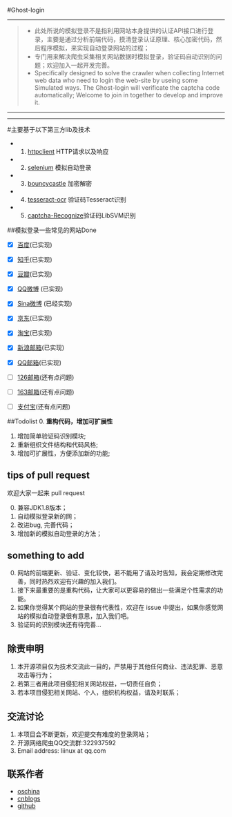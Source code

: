 #Ghost-login
***
> - 此处所说的模拟登录不是指利用网站本身提供的认证API接口进行登录，主要是通过分析前端代码，摸清登录认证原理、核心加密代码，然后程序模拟，来实现自动登录网站的过程；
> - 专门用来解决爬虫采集相关网站数据时模拟登录，验证码自动识别的问题；欢迎加入一起开发完善。
> - Specifically designed to solve the crawler when collecting Internet web data who need to login the web-site by useing some  Simulated ways. The Ghost-login will verificate the captcha code automatically; Welcome to join in together to develop and improve it.

***
---

#主要基于以下第三方lib及技术 
* 1. [httpclient](http://hc.apache.org/downloads.cgi) HTTP请求以及响应
* 2. [selenium](http://docs.seleniumhq.org/download/) 模拟自动登录
* 3. [bouncycastle](http://www.bouncycastle.org/) 加密解密
* 4. [tesseract-ocr](https://github.com/tesseract-ocr) 验证码Tesseract识别
* 5. [captcha-Recognize](http://blog.csdn.net/problc/article/details/5794460)验证码LibSVM识别

##模拟登录一些常见的网站Done

* [x] [百度](https://www.baidu.com)(已实现)
* [x] [知乎](https://www.zhihu.com/#signin)(已实现)
* [x] [豆瓣](https://accounts.douban.com/login?redir=https://m.douban.com/)(已实现)
* [x] [QQ微博](http://w.t.qq.com/touch) (已实现)
* [x] [Sina微博](https://passport.weibo.cn/signin/login?entry=mweibo&res=wel&wm=3349&r=http%3A%2F%2Fm.weibo.cn%2F%3Fjumpfrom%3Dwapv4%26tip%3D1) (已经实现)
* [x] [京东](http://www.jd.com/)(已实现)
* [x] [淘宝](https://www.taobao.com/)(已实现)
* [x] [新浪邮箱](http://mail.sina.com.cn/)(已实现)
* [x] [QQ邮箱](https://mail.qq.com/cgi-bin/loginpage)(已实现)
* [ ] [126邮箱](http://smart.mail.126.com/?dv=smart)(还有点问题)
* [ ] [163邮箱](http://smart.mail.163.com/?dv=smart)(还有点问题)
* [ ] [支付宝](https://www.alipay.com/)(还有点问题)


##Todolist
0. **重构代码，增加可扩展性**
1. 增加简单验证码识别模块;
2. 重新组织文件结构和代码风格;
3. 增加可扩展性，方便添加新的功能;

## tips of pull request 

欢迎大家一起来 pull request 

0. 兼容JDK1.8版本；
1. 自动模拟登录新的网；
2. 改进bug, 完善代码；
3. 增加新的模拟自动登录的方法；

## something to add

0. 网站的前端更新、验证、变化较快，若不能用了请及时告知，我会定期修改完善，同时热烈欢迎有兴趣的加入我们。
1. 接下来最重要的是重构代码，让大家可以更容易的做出一些满足个性需求的功能。
2. 如果你觉得某个网站的登录很有代表性，欢迎在 issue 中提出，如果你感觉网站的模拟自动登录很有意思，加入我们吧。
3. 验证码的识别模块还有待完善...

## 除责申明

1. 本开源项目仅为技术交流此一目的，严禁用于其他任何商业、违法犯罪、恶意攻击等行为；
3. 若第三者用此项目侵犯相关网站权益，一切责任自负；
2. 若本项目侵犯相关网站、个人，组织机构权益，请及时联系；

## 交流讨论

1. 本项目会不断更新，欢迎提交有难度的登录网站；
2. 开源网络爬虫QQ交流群:322937592
3. Email address: liinux at qq.com

## 联系作者

- [oschina](http://git.oschina.net/liinux)
- [cnblogs](http://www.cnblogs.com/liinux)
- [github](https://github.com/liinnux)